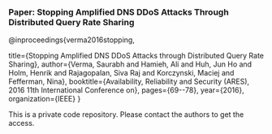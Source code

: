 ### Paper: Stopping Amplified DNS DDoS Attacks Through Distributed Query Rate Sharing

@inproceedings{verma2016stopping,

  title={Stopping Amplified DNS DDoS Attacks through Distributed Query Rate Sharing},
  author={Verma, Saurabh and Hamieh, Ali and Huh, Jun Ho and Holm, Henrik and Rajagopalan, Siva Raj and Korczynski, 
  Maciej and Fefferman, Nina},
  booktitle={Availability, Reliability and Security (ARES), 2016 11th International Conference on},
  pages={69--78},
  year={2016},
  organization={IEEE}
}

This is a private code repository. Please contact the authors to get the access. 
